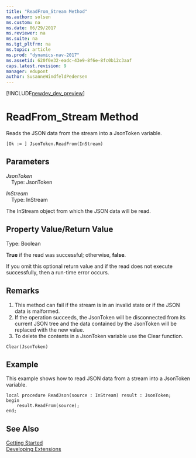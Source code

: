 ```yaml
---
title: "ReadFrom_Stream Method"
ms.author: solsen
ms.custom: na
ms.date: 06/29/2017
ms.reviewer: na
ms.suite: na
ms.tgt_pltfrm: na
ms.topic: article
ms.prod: "dynamics-nav-2017"
ms.assetid: 620f0e32-eadc-43e9-8f6e-8fc0b12c3aaf
caps.latest.revision: 9
manager: edupont
author: SusanneWindfeldPedersen
---
```


[!INCLUDE[newdev_dev_preview](../includes/newdev_dev_preview.md)]

# ReadFrom_Stream Method

Reads the JSON data from the stream into a JsonToken variable.

```
[Ok := ] JsonToken.ReadFrom(InStream)
```

## Parameters
*JsonToken*  
&emsp;Type: JsonToken

*InStream*  
&emsp;Type: InStream

The InStream object from which the JSON data will be read.

## Property Value/Return Value
Type: Boolean

**True** if the read was successful; otherwise, **false**.

If you omit this optional return value and if the read does not execute successfully, then a run-time error occurs.

## Remarks
1. This method can fail if the stream is in an invalid state or if the JSON data is malformed.
2. If the operation succeeds, the JsonToken will be disconnected from its current JSON tree and the data contained by the JsonToken will be replaced with the new value.
3. To delete the contents in a JsonToken variable use the Clear function.

```
Clear(JsonToken)
```
## Example
This example shows how to read JSON data from a stream into a JsonToken variable.

```
local procedure ReadJson(source : InStream) result : JsonToken;
begin
    result.ReadFrom(source);    
end;

```
## See Also
[Getting Started](../devenv-get-started.md)  
[Developing Extensions](../devenv-dev-overview.md)
